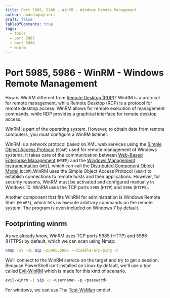 ```yaml
---
title: Port 5985, 5986 - WinRM - Windows Remote Management
author: amandaguglieri
draft: false
TableOfContents: true
tags:
  - tools
  - port 5985
  - port 5986
  - winrm
---
```


# Port 5985, 5986 - WinRM - Windows Remote Management

How is WinRM different from [Remote Desktop (RDP)](3389-rdp.md)? WinRM is a protocol for remote management, while Remote Desktop (RDP) is a protocol for remote desktop access. WinRM allows for remote execution of management commands, while RDP provides a graphical interface for remote desktop access.

WinRM is part of the operating system. However, to obtain data from remote computers, you must configure a WinRM listener.

WinRM is a network protocol based on XML web services using the [Simple Object Access Protocol](https://docs.microsoft.com/en-us/windows/win32/winrm/windows-remote-management-glossary) (`SOAP`) used for remote management of Windows systems. It takes care of the communication between [Web-Based Enterprise Management](https://en.wikipedia.org/wiki/Web-Based_Enterprise_Management) (`WBEM`) and the [Windows Management Instrumentation](https://docs.microsoft.com/en-us/windows/win32/wmisdk/wmi-start-page) (`WMI`), which can call the [Distributed Component Object Model](https://docs.microsoft.com/en-us/openspecs/windows_protocols/ms-dcom/4a893f3d-bd29-48cd-9f43-d9777a4415b0) (`DCOM`).WinRM uses the Simple Object Access Protocol (`SOAP`) to establish connections to remote hosts and their applications. However, for security reasons, WinRM must be activated and configured manually in Windows 10. WinRM uses the TCP ports `5985` (`HTTP`) and `5986` (`HTTPS`).

Another component that fits WinRM for administration is Windows Remote Shell (`WinRS`), which lets us execute arbitrary commands on the remote system. The program is even included on Windows 7 by default.


## Footprinting winrm

As we already know, WinRM uses TCP ports 5985 (HTTP) and 5986 (HTTPS) by default, which we can scan using Nmap:

```bash
nmap -sV -sC $ip -p5985,5986 --disable-arp-ping -n
```


We'll connect to the WinRM service on the target and try to get a session. Because PowerShell isn't installed on Linux by default, we'll use a tool called [Evil-WinRM](evil-winrm.md)  which is made for this kind of scenario.

```bash
evil-winrm -i $ip -u <username> -p <password>
```


For windows, we can use The [Test-WsMan](https://docs.microsoft.com/en-us/powershell/module/microsoft.wsman.management/test-wsman?view=powershell-7.2) cmdlet.

